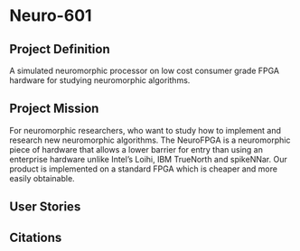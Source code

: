 # Neuro-601

## Project Definition
A simulated neuromorphic processor on low cost consumer grade FPGA hardware for studying neuromorphic algorithms.

## Project Mission
For neuromorphic researchers, who want to study how to implement and research new neuromorphic algorithms.  The NeuroFPGA is a neuromorphic piece of hardware that allows a lower barrier for entry than using an enterprise hardware unlike Intel’s Loihi, IBM TrueNorth and spikeNNar. Our product is implemented on a standard FPGA which is cheaper and more easily obtainable.

## User Stories

## Citations
